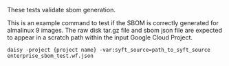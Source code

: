These tests validate sbom generation. 

This is an example command to test if the SBOM is correctly generated for almalinux 9 images. The raw disk
tar.gz file and sbom json file are expected to appear in a scratch path within the input Google Cloud Project.

```
daisy -project {project name} -var:syft_source=path_to_syft_source enterprise_sbom_test.wf.json
```


